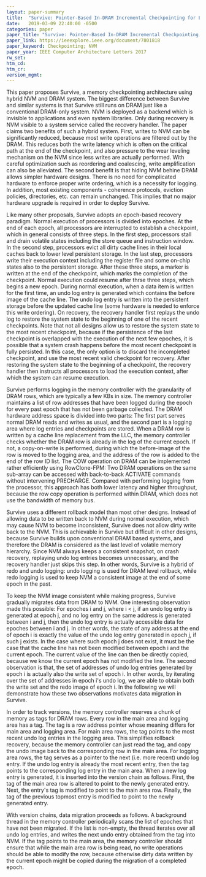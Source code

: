 ```yaml
---
layout: paper-summary
title:  "Survive: Pointer-Based In-DRAM Incremental Checkpointing for Low-Cost Data Persistence and Rollback-Recovery"
date:   2019-03-09 22:40:00 -0500
categories: paper
paper_title: "Survive: Pointer-Based In-DRAM Incremental Checkpointing for Low-Cost Data Persistence and Rollback-Recovery"
paper_link: https://ieeexplore.ieee.org/document/7801818
paper_keyword: Checkpointing; NVM
paper_year: IEEE Computer Architecture Letters 2017
rw_set: 
htm_cd: 
htm_cr: 
version_mgmt: 
---
```


This paper proposes Survive, a memory checkpointing architecture using hybrid NVM and DRAM system. The biggest difference 
between Survive and similar systems is that Survive still runs on DRAM just like a conventional DRAM-only system. NVM is 
deployed as a backend which is invisible to applications and even system libraries. Only during recovery is NVM visible
to a system service called the recovery handler. The paper claims two benefits of such a hybrid system. First, writes to
NVM can be significantly reduced, because most write operations are filtered out by the DRAM. This reduces both the write
latency which is often on the critical path at the end of the checkpoint, and also pressure to the wear leveling mechanism
on the NVM since less writes are actually performed. With careful optimization such as reordering and coalescing, write
amplification can also be alleviated. The second benefit is that hiding NVM behine DRAM allows simpler hardware designs.
There is no need for complicated hardware to enforce proper write ordering, which is a necessity for logging. In addition,
most existing components - coherence protocols, eviction policies, directories, etc. can remain unchanged. This implies 
that no major hardware upgrade is required in order to deploy Survive.

Like many other proposals, Survive adopts an epoch-based recovery paradigm. Normal execution of processors is divided into
epoches. At the end of each epoch, all processors are interrupted to establish a checkpoint, which in general consists of 
three steps. In the first step, processors stall and drain volatile states including the store queue and instruction window.
In the second step, processors evict all dirty cache lines in their local caches back to lower level persistent storage.
In the last step, processors write their execution context including the register file and some on-chip states also
to the persistent storage. After these three steps, a marker is written at the end of the checkpoint, which marks the 
completion of the checkpoint. Normal execution could resume after thrse three steps, which begins a new epoch. During normal
execution, when a data item is written for the first time, an undo log entry is generated which contains the before image
of the cache line. The undo log entry is written into the persistent storage before the updated cache line (some hardware 
is needed to enforce this write ordering). On recovery, the recovery handler first replays the undo log to restore the 
system state to the beginning of one of the recent checkpoints. Note that not all designs allow us to restore the system
state to the most recent checkpoint, because if the persistence of the last checkpoint is overlapped with the execution
of the next few epoches, it is possible that a system crash happens before the most recent checkpoint is fully persisted.
In this case, the only option is to discard the incompleted checkpoint, and use the most recent valid checkpoint for 
recovery. After restoring the system state to the beginning of a checkpoint, the recovery handler then instructs 
all processors to load the execution context, after which the system can resume execution.

Survive performs logging in the memory controller with the granularity of DRAM rows, which are typically a few KBs in size. 
The memory controller maintains a list of row addresses that have been logged during the epoch for every past epoch that has 
not been garbage collected. The DRAM hardware address space is divided into two parts: The first part serves normal DRAM reads
and writes as usual, and the second part is a logging area where log entries and checkpoints are stored. When a DRAM row is
written by a cache line replacement from the LLC, the memory controller checks whether the DRAM row is already in the log
of the current epoch. If not, a copy-on-write is performed, during which the before-image of the row is moved to the 
logging area, and the address of the row is added to the end of the row ID list. The COW operation on DRAM can be implemented
rather efficiently using RowClone-FPM: Two DRAM operations on the same sub-array can be accessed with back-to-back ACTIVATE
commands without intervening PRECHARGE. Compared with performing logging from the processor, this approach has both lower 
latency and higher throughput, because the row copy operation is performed within DRAM, which does not use the bandwidth
of memory bus.

Survive uses a different rollback model than most other designs. Instead of allowing data to be written back to NVM during
normal execution, which may cause NVM to become inconsistent, Survive does not allow dirty write back to the NVM. This is 
achievable in Survive but difficult in other designs, because Survive builds upon conventional DRAM based systems, and 
therefore the DRAM is considered as the last level of volatile memory hierarchy. Since NVM always keeps a consistent snapshot,
on crash recovery, replaying undo log entries becomes unnecessary, and the recovery handler just skips this step. In other 
words, Survive is a hybrid of redo and undo logging: undo logging is used for DRAM level rollback, while redo logging is 
used to keep NVM a consistent image at the end of some epoch in the past.

To keep the NVM image consistent while making progress, Survive gradually migrates data from DRAM to NVM. One interesting 
observation made this possible: For epoches i and j, where i < j, if an undo log entry is generated at epoch j, and no 
log entry on the same address is generated between i and j, then the undo log entry is actually accessible data for epoches 
between i and j. In other words, the state of any address at the end of epoch i is exactly the value of the undo log entry 
generated in epoch j, if such j exists. In the case where such epoch j does not exist, it must be the case that the cache 
line has not been modified between epoch i and the current epoch. The current value of the line can then be directly copied, 
because we know the current epoch has not modified the line. The second observation is that, the set of addresses of 
undo log entries generated by epoch i is actually also the write set of epoch i. In other words, by iterating over the 
set of addresses in epoch i's undo log, we are able to obtain both the write set and the redo image of epoch i. In the 
following we will demonstrate how these two observations motivates data migration in Survive.

In order to track versions, the memory controller reserves a chunk of memory as tags for DRAM rows. Every row in the main 
area and logging area has a tag. The tag is a row address pointer whose meaning differs for main area and logging area. 
For main area rows, the tag points to the most recent undo log entries in the logging area. This simplifies rollback 
recovery, because the memory controller can just read the tag, and copy the undo image back to the corresponding row in 
the main area. For logging area rows, the tag serves as a pointer to the next (i.e. more recent) undo log entry. If the 
undo log entry is already the most recent entry, then the tag points to the corresponding log entry in the main area. 
When a new log entry is generated, it is inserted into the version chain as follows. First, the tag of the main area row 
is altered to point to the newly generated entry. Next, the entry's tag is modified to point to the main area row. 
Finally, the tag of the previous topmost entry is modified to point to the newly generated entry. 

With version chains, data migration proceeds as follows. A background thread in the memory controller periodically 
scans the list of epoches that have not been migrated. If the list is non-empty, the thread iterates over all undo
log entries, and writes the next undo entry obtained from the tag into NVM. If the tag points to the main area, the 
memory controller should ensure that while the main area row is being read, no write operations should be able to
modify the row, because otherwise dirty data written by the current epoch might be copied during the migration of 
a completed epoch. 